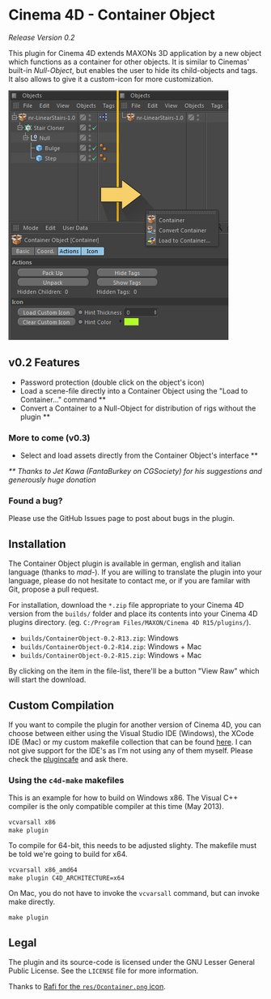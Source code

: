 # Cinema 4D - Container Object

*Release Version 0.2*

This plugin for Cinema 4D extends MAXONs 3D application by a new object which functions as a container for other objects. It is similar to Cinemas' built-in *Null-Object*, but enables the user to hide its child-objects and tags. It also allows to give it a custom-icon for more customization.

![OM Preview](image.png)

## v0.2 Features

- Password protection (double click on the object's icon)
- Load a scene-file directly into a Container Object using the "Load to Container..." command **
- Convert a Container to a Null-Object for distribution of rigs without the plugin **

### More to come (v0.3)

- Select and load assets directly from the Container Object's interface **


_\** Thanks to Jet Kawa (FantaBurkey on CGSociety) for his suggestions and generously huge donation_

### Found a bug?

Please use the GitHub Issues page to post about bugs in the plugin.

## Installation

The Container Object plugin is available in german, english and italian language (thanks to *mad-*). If you are willing to translate the plugin into your language, please do not hesitate to contact me, or if you are familar with Git, propose a pull request.

For installation, download the `*.zip` file appropriate to your Cinema 4D version from the `builds/` folder and place its contents into your Cinema 4D plugins directory. (eg. `C:/Program Files/MAXON/Cinema 4D R15/plugins/`).

- `builds/ContainerObject-0.2-R13.zip`: Windows
- `builds/ContainerObject-0.2-R14.zip`: Windows + Mac
- `builds/ContainerObject-0.2-R15.zip`: Windows + Mac

By clicking on the item in the file-list, there'll be a button "View Raw" which will start the download.

## Custom Compilation

If you want to compile the plugin for another version of Cinema 4D, you can choose between either using the Visual Studio IDE (Windows), the XCode IDE (Mac) or my custom makefile collection that can be found [here][1]. I can not give support for the IDE's as I'm not using any of them myself. Please check the [plugincafe][3] and ask there.

### Using the `c4d-make` makefiles

This is an example for how to build on Windows x86. The Visual C++ compiler is the only compatible compiler at this time (May 2013).

    vcvarsall x86
    make plugin

To compile for 64-bit, this needs to be adjusted slighty. The makefile must be told we're going to build for x64.

    vcvarsall x86_amd64
    make plugin C4D_ARCHITECTURE=x64

On Mac, you do not have to invoke the `vcvarsall` command, but can invoke make directly.

    make plugin

## Legal

The plugin and its source-code is licensed under the GNU Lesser General Public License. See the `LICENSE` file for more information.

Thanks to [Rafi for the `res/Ocontainer.png` icon](http://www.graphicsfuel.com/2010/11/cardboard-box-psd-icon).


  [1]: https://github.com/NiklasRosenstein/c4d-make
  [3]: http://plugincafe.com/forum

